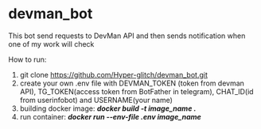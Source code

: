 # devman_bot
This bot send requests to DevMan API and then sends notification when one of my work will check

How to run:
1. git clone https://github.com/Hyper-glitch/devman_bot.git
2. create your own .env file with DEVMAN_TOKEN (token from devman API), TG_TOKEN(access token from BotFather in telegram), CHAT_ID(id from userinfobot) and USERNAME(your name)
3. building docker image: _**docker build -t image_name .**_
4. run container: **_docker run --env-file .env image_name_**